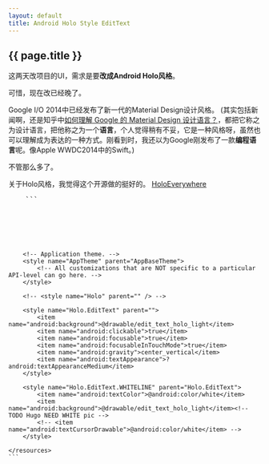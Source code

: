 ```yaml
---
layout: default
title: Android Holo Style EditText
---
```


<h2>{{ page.title }}</h2>

这两天改项目的UI，需求是要**改成Android Holo风格**。

可惜，现在改已经晚了。

Google I/O 2014中已经发布了新一代的Material Design设计风格。
(其实包括新闻啊，还是知乎中[如何理解 Google 的 Material Design 设计语言？](http://www.zhihu.com/question/24276657)，都把它称之为设计语言，把他称之为一个**语言**，个人觉得稍有不妥，它是一种风格呀，虽然也可以理解成为表达的一种方式。刚看到时，我还以为Google刚发布了一款**编程语言**呢。像Apple WWDC2014中的Swift。)

不管那么多了。

关于Holo风格，我觉得这个开源做的挺好的。
[HoloEverywhere](https://github.com/Prototik/HoloEverywhere)


<!--?prettify lang=xml linenums=true ?-->
<pre>
    ```
    <resources xmlns:android="http://schemas.android.com/apk/res/android">

        <!--
            Base application theme, dependent on API level. This theme is replaced
            by AppBaseTheme from res/values-vXX/styles.xml on newer devices.

        -->
        <style name="AppBaseTheme" parent="android:Theme.Light">
            <!--
                Theme customizations available in newer API levels can go in
                res/values-vXX/styles.xml, while customizations related to
                backward-compatibility can go here.

            -->
        </style>

        <!-- Application theme. -->
        <style name="AppTheme" parent="AppBaseTheme">
            <!-- All customizations that are NOT specific to a particular API-level can go here. -->
        </style>

        <!-- <style name="Holo" parent="" /> -->

        <style name="Holo.EditText" parent="">
            <item name="android:background">@drawable/edit_text_holo_light</item>
            <item name="android:clickable">true</item>
            <item name="android:focusable">true</item>
            <item name="android:focusableInTouchMode">true</item>
            <item name="android:gravity">center_vertical</item>
            <item name="android:textAppearance">?android:textAppearanceMedium</item>
        </style>

        <style name="Holo.EditText.WHITELINE" parent="Holo.EditText">
            <item name="android:textColor">@android:color/white</item>
            <item name="android:background">@drawable/edit_text_holo_light</item><!-- TODO Hugo NEED WHITE pic -->
            <!-- <item name="android:textCursorDrawable">@android:color/white</item> -->
        </style>

    </resources>
    ```
</pre>